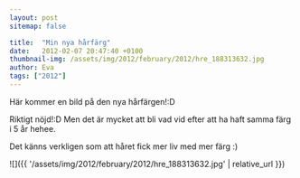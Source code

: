 ```yaml
---
layout: post
sitemap: false

title:  "Min nya hårfärg"
date:   2012-02-07 20:47:40 +0100
thumbnail-img: /assets/img/2012/february/2012/hre_188313632.jpg
author: Eva
tags: ["2012"]
---
```


Här kommer en bild på den nya hårfärgen!:D












Riktigt nöjd!:D Men det är mycket att bli vad vid efter att ha haft samma färg i 5 år hehee.




Det känns verkligen som att håret fick mer liv med mer färg :)

![]({{ '/assets/img/2012/february/2012/hre_188313632.jpg'  | relative_url }})

